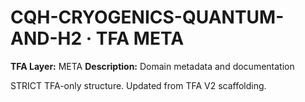 # CQH-CRYOGENICS-QUANTUM-AND-H2 · TFA META

**TFA Layer:** META
**Description:** Domain metadata and documentation

STRICT TFA-only structure. Updated from TFA V2 scaffolding.
